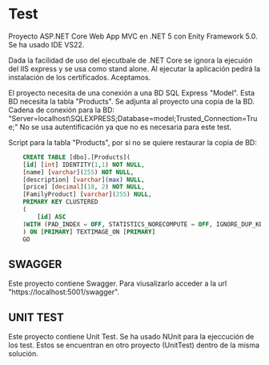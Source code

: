 # Test

Proyecto ASP.NET Core Web App MVC en .NET 5 con Enity Framework 5.0. Se ha usado IDE VS22.

Dada la facilidad de uso del ejecutbale de .NET Core se ignora la ejecuión del IIS express y se usa como stand alone.
Al ejecutar la aplicación pedirá la instalación de los certificados. Aceptamos.

El proyecto necesita de una conexión a una BD SQL Express "Model". Esta BD necesita la tabla "Products".
Se adjunta al proyecto una copia de la BD.
Cadena de conexión para la BD: "Server=localhost\SQLEXPRESS;Database=model;Trusted_Connection=True;"
No se usa autentificación ya que no es necesaria para este test.

Script para la tabla "Products", por si no se quiere restaurar la copia de BD:

```SQL
	CREATE TABLE [dbo].[Products](
	[id] [int] IDENTITY(1,1) NOT NULL,
	[name] [varchar](255) NOT NULL,
	[description] [varchar](max) NULL,
	[price] [decimal](18, 2) NOT NULL,
	[FamilyProduct] [varchar](255) NULL,
	PRIMARY KEY CLUSTERED 
	(
		[id] ASC
	)WITH (PAD_INDEX = OFF, STATISTICS_NORECOMPUTE = OFF, IGNORE_DUP_KEY = OFF, ALLOW_ROW_LOCKS = ON, ALLOW_PAGE_LOCKS = ON) ON [PRIMARY]
	) ON [PRIMARY] TEXTIMAGE_ON [PRIMARY]
	GO
```

## SWAGGER
Este proyecto contiene Swagger. Para viusalizarlo acceder a la url "https://localhost:5001/swagger".

## UNIT TEST
Este proyecto contiene Unit Test. Se ha usado NUnit para la ejeccución de los test. Estos se encuentran en otro proyecto (UnitTest) dentro de la misma solución. 
